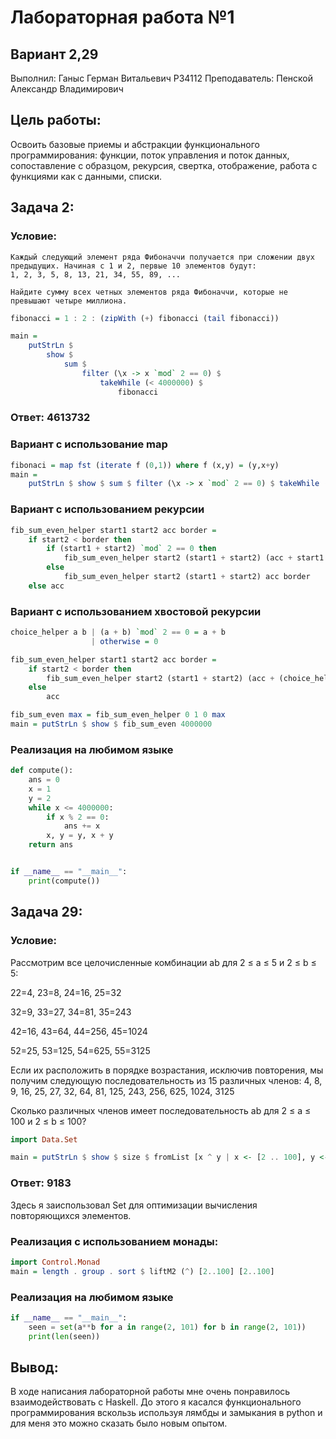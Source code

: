 # Лабораторная работа №1

## Вариант 2,29

Выполнил: Ганыс Герман Витальевич Р34112
Преподаватель: Пенской Александр Владимирович

## Цель работы:
  Освоить базовые приемы и абстракции функционального программирования: функции, поток управления и поток данных, сопоставление с образцом, рекурсия, свертка, отображение, работа с функциями как с данными, списки.

## Задача 2:
   ### Условие:
    Каждый следующий элемент ряда Фибоначчи получается при сложении двух предыдущих. Начиная с 1 и 2, первые 10 элементов будут:
    1, 2, 3, 5, 8, 13, 21, 34, 55, 89, ...

    Найдите сумму всех четных элементов ряда Фибоначчи, которые не превышают четыре миллиона.
```haskell
fibonacci = 1 : 2 : (zipWith (+) fibonacci (tail fibonacci))

main =
    putStrLn $
        show $
            sum $
                filter (\x -> x `mod` 2 == 0) $
                    takeWhile (< 4000000) $
                        fibonacci
```
### Ответ: 4613732

### Вариант с использование map
```haskell
fibonaci = map fst (iterate f (0,1)) where f (x,y) = (y,x+y)
main =
    putStrLn $ show $ sum $ filter (\x -> x `mod` 2 == 0) $ takeWhile (< 4000000) $ fibonacci
```

### Вариант с использованием рекурсии
```haskell
fib_sum_even_helper start1 start2 acc border = 
    if start2 < border then
        if (start1 + start2) `mod` 2 == 0 then 
            fib_sum_even_helper start2 (start1 + start2) (acc + start1 + start2) border
        else
            fib_sum_even_helper start2 (start1 + start2) acc border
    else acc
```

### Вариант с использованием хвостовой рекурсии
```haskell
choice_helper a b | (a + b) `mod` 2 == 0 = a + b
                  | otherwise = 0

fib_sum_even_helper start1 start2 acc border = 
    if start2 < border then
        fib_sum_even_helper start2 (start1 + start2) (acc + (choice_helper start1 start2)) border
    else 
        acc

fib_sum_even max = fib_sum_even_helper 0 1 0 max
main = putStrLn $ show $ fib_sum_even 4000000
```

### Реализация на любимом языке
```python
def compute():
	ans = 0
	x = 1
	y = 2
	while x <= 4000000:
		if x % 2 == 0:
			ans += x
		x, y = y, x + y
	return ans


if __name__ == "__main__":
	print(compute())
```

## Задача 29:
### Условие:
Рассмотрим все целочисленные комбинации ab для 2 ≤ a ≤ 5 и 2 ≤ b ≤ 5:

22=4, 23=8, 24=16, 25=32

32=9, 33=27, 34=81, 35=243

42=16, 43=64, 44=256, 45=1024

52=25, 53=125, 54=625, 55=3125

Если их расположить в порядке возрастания, исключив повторения, мы получим следующую последовательность из 15 различных членов:
4, 8, 9, 16, 25, 27, 32, 64, 81, 125, 243, 256, 625, 1024, 3125

Сколько различных членов имеет последовательность ab для 2 ≤ a ≤ 100 и 2 ≤ b ≤ 100?
```haskell
import Data.Set

main = putStrLn $ show $ size $ fromList [x ^ y | x <- [2 .. 100], y <- [2 .. 100]]
```
### Ответ: 9183

Здесь я заиспользовал Set для оптимизации вычисления повторяющихся элементов.

### Реализация с использованием монады:
```haskell
import Control.Monad
main = length . group . sort $ liftM2 (^) [2..100] [2..100]
```

### Реализация на любимом языке
```python
if __name__ == "__main__":
    seen = set(a**b for a in range(2, 101) for b in range(2, 101))
	print(len(seen))
```

## Вывод:
В ходе написания лабораторной работы мне очень понравилось взаимодействовать с Haskell. До этого я касался функционального программирования вскользь используя лямбды и замыкания в python и для меня это можно сказать было новым опытом.